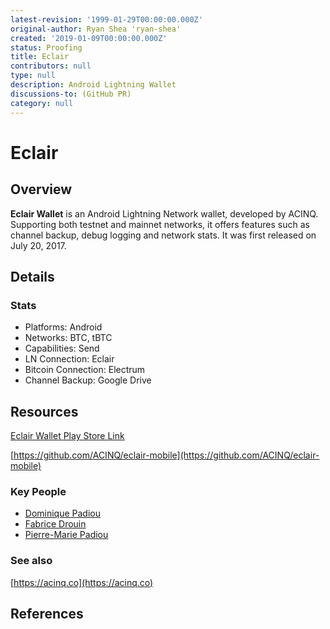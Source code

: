```yaml
---
latest-revision: '1999-01-29T00:00:00.000Z'
original-author: Ryan Shea 'ryan-shea'
created: '2019-01-09T00:00:00.000Z'
status: Proofing
title: Eclair
contributors: null
type: null
description: Android Lightning Wallet
discussions-to: (GitHub PR)
category: null
---
```


# Eclair

## Overview

**Eclair Wallet** is an Android Lightning Network wallet, developed by ACINQ. Supporting both testnet and mainnet networks, it offers features such as channel backup, debug logging and network stats. It was first released on July 20, 2017.

## Details

### Stats

* Platforms: Android
* Networks: BTC, tBTC
* Capabilities: Send
* LN Connection: Eclair
* Bitcoin Connection: Electrum
* Channel Backup: Google Drive

## Resources

[Eclair Wallet Play Store Link](https://play.google.com/store/apps/details?id=fr.acinq.eclair.wallet.mainnet2)

[https://github.com/ACINQ/eclair-mobile](https://github.com/ACINQ/eclair-mobile)

### Key People

* [Dominique Padiou](https://github.com/dpad85)
* [Fabrice Drouin](https://github.com/sstone)
* [Pierre-Marie Padiou](https://fr.linkedin.com/in/pmpadiou)

### See also

[https://acinq.co](https://acinq.co)

## References

